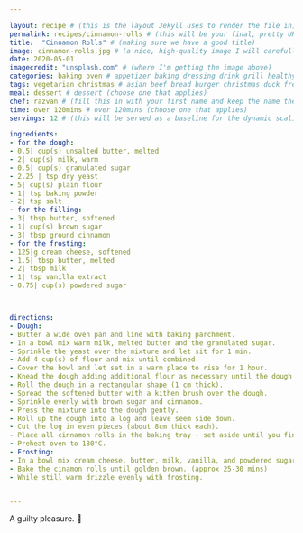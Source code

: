 ```yaml
---

layout: recipe # (this is the layout Jekyll uses to render the file in)
permalink: recipes/cinnamon-rolls # (this will be your final, pretty URL)
title:  "Cinnamon Rolls" # (making sure we have a good title)
image: cinnamon-rolls.jpg # (a nice, high-quality image I will carefully select for you)
date: 2020-05-01
imagecredit: "unsplash.com" # (where I'm getting the image above)
categories: baking oven # appetizer baking dressing drink grill healthyish marinade oven pickling quick raw salad sandwich sauce snack soup
tags: vegetarian christmas # asian beef bread burger christmas duck french fruit indian italian mexican nuts pasta pork poultry rice seafood thanksgiving vegetarian
meal: dessert # dessert (choose one that applies)
chef: razvan # (fill this in with your first name and keep the name the same for all your recipes, since each chef has his own collection of recipes)
time: over 120mins # over 120mins (choose one that applies)
servings: 12 # (this will be served as a baseline for the dynamic scaling)

ingredients:
- for the dough: 
- 0.5| cup(s) unsalted butter, melted
- 2| cup(s) milk, warm 
- 0.5| cup(s) granulated sugar
- 2.25 | tsp dry yeast
- 5| cup(s) plain flour
- 1| tsp baking powder
- 2| tsp salt
- for the filling:
- 3| tbsp butter, softened 
- 1| cup(s) brown sugar
- 3| tbsp ground cinnamon 
- for the frosting:
- 125|g cream cheese, softened
- 1.5| tbsp butter, melted 
- 2| tbsp milk 
- 1| tsp vanilla extract
- 0.75| cup(s) powdered sugar



directions:
- Dough: 
- Butter a wide oven pan and line with baking parchment.
- In a bowl mix warm milk, melted butter and the granulated sugar.
- Sprinkle the yeast over the mixture and let sit for 1 min.
- Add 4 cup(s) of flour and mix until combined.
- Cover the bowl and let set in a warm place to rise for 1 hour.
- Knead the dough adding additional flour as necessary until the dough looses its stickiness.
- Roll the dough in a rectangular shape (1 cm thick).
- Spread the softened butter with a kithen brush over the dough.
- Sprinkle evenly with brown sugar and cinnamon.
- Press the mixture into the dough gently.
- Roll up the dough into a log and leave seem side down. 
- Cut the log in even pieces (about 8cm thick each).
- Place all cinnamon rolls in the baking tray - set aside until you finish the frosting.
- Preheat oven to 180°C.
- Frosting:
- In a bowl mix cream cheese, butter, milk, vanilla, and powdered sugar until smooth. 
- Bake the cinamon rolls until golden brown. (approx 25-30 mins) 
- While still warm drizzle evenly with frosting.


--- 
```

<!-- Below is the description, just write what you want or leave it empty 😁 -->
A guilty pleasure. 🔪 